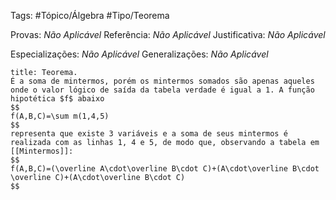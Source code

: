 Tags: #Tópico/Álgebra #Tipo/Teorema

Provas: _Não Aplicável_
Referência: _Não Aplicável_
Justificativa: _Não Aplicável_

Especializações: _Não Aplicável_
Generalizações: _Não Aplicável_

```ad-info
title: Teorema.
É a soma de mintermos, porém os mintermos somados são apenas aqueles onde o valor lógico de saída da tabela verdade é igual a 1. A função hipotética $f$ abaixo
$$
f(A,B,C)=\sum m(1,4,5)
$$
representa que existe 3 variáveis e a soma de seus mintermos é realizada com as linhas 1, 4 e 5, de modo que, observando a tabela em [[Mintermos]]:
$$
f(A,B,C)=(\overline A\cdot\overline B\cdot C)+(A\cdot\overline B\cdot \overline C)+(A\cdot\overline B\cdot C)
$$
```
